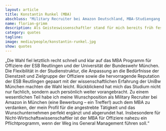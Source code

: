 ```yaml
---
layout: article
title: Konstantin Runkel (MBA)
abschluss: "Military Recruiter bei Amazon Deutschland, MBA-Studiengang International Management, Jahrgang 2013"
name: florian-grimm
description: Als Geisteswissenschaftler stand für mich bereits früh fest, dass ich ein betriebswirtschaftliches Aufbaustudium anstrebe, um mich bestmöglich für die Zeit nach der Bundeswehr zu positionieren.
category: quotes
tagline: 
image: media/people/konstantin-runkel.jpg
show: quotes
---
```


„Die Wahl fiel letztlich recht schnell und klar auf das MBA Programm für Offiziere der ESB Reutlingen und der Universität der Bundeswehr München. Die Flexibilität in der Studienstruktur, die Anpassung an die Bedürfnisse der Dienstzeit und Zielgruppe der Offiziere sowie die hervorragende Reputation der ESB Reutlingen gepaart mit der wissenschaftlichen Erfahrung der UniBw München machten die Wahl leicht. Rückblickend hat mich das Studium nicht nur fachlich, sondern auch persönlich weiter vorangebracht. Zu einem wesentlichen Teil habe ich meine Wunschposition als Military Recruiter bei Amazon in München (eine Bewerbung – ein Treffer!) auch dem MBA zu verdanken, der mein Profil für die angestrebte Tätigkeit und das Wunschunternehmen perfekt ergänzt und abgerundet hat. Insbesondere für Nicht-Wirtschaftswissenschaftler ist der MBA für Offiziere nahezu ein Pflichtprogramm, wenn der Weg ins General Management führen soll.“
